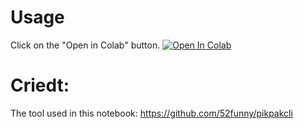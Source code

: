 # Usage
Click on the "Open in Colab" button.
<a href="https://colab.research.google.com/github/Naveengnn/PikPak_to_GoogleDrive/blob/main/PikPak_Downloader.ipynb" target="_parent\"><img src="https://colab.research.google.com/assets/colab-badge.svg" alt="Open In Colab"/></a>


# Criedt: 
The tool used in this notebook: https://github.com/52funny/pikpakcli

